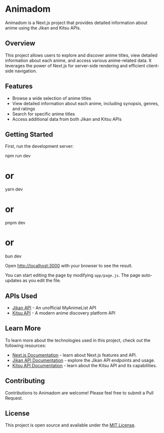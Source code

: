 # Animadom

Animadom is a Next.js project that provides detailed information about anime using the Jikan and Kitsu APIs.

## Overview

This project allows users to explore and discover anime titles, view detailed information about each anime, and access various anime-related data. It leverages the power of Next.js for server-side rendering and efficient client-side navigation.

## Features

- Browse a wide selection of anime titles
- View detailed information about each anime, including synopsis, genres, and ratings
- Search for specific anime titles
- Access additional data from both Jikan and Kitsu APIs

## Getting Started

First, run the development server:


npm run dev
# or
yarn dev
# or
pnpm dev
# or
bun dev


Open [http://localhost:3000](http://localhost:3000) with your browser to see the result.

You can start editing the page by modifying `app/page.js`. The page auto-updates as you edit the file.

## APIs Used

- [Jikan API](https://jikan.moe/) - An unofficial MyAnimeList API
- [Kitsu API](https://kitsu.docs.apiary.io/) - A modern anime discovery platform API

## Learn More

To learn more about the technologies used in this project, check out the following resources:

- [Next.js Documentation](https://nextjs.org/docs) - learn about Next.js features and API.
- [Jikan API Documentation](https://docs.api.jikan.moe/) - explore the Jikan API endpoints and usage.
- [Kitsu API Documentation](https://kitsu.docs.apiary.io/) - learn about the Kitsu API and its capabilities.

## Contributing

Contributions to Animadom are welcome! Please feel free to submit a Pull Request.

## License

This project is open source and available under the [MIT License](LICENSE).